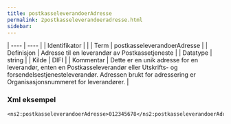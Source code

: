 ```yaml
---
title: postkasseleverandoerAdresse
permalink: 2postkasseleverandoeradresse.html
sidebar:
---
```


| ---- | ---- |
| Identifikator |  |
| Term | postkasseleverandoerAdresse |
| Definisjon | Adresse til en leverandør av Postkassetjeneste |
| Datatype | string |
| Kilde | DIFI |
| Kommentar | Dette er en unik adresse for en leverandør, enten en Postkasseleverandør eller Utskrifts- og forsendelsestjenesteleverandør. Adressen brukt for adressering er Organisasjonsnummeret for leverandører. | 

### Xml eksempel

```
<ns2:postkasseleverandoerAdresse>012345678</ns2:postkasseleverandoerAdresse>
```


